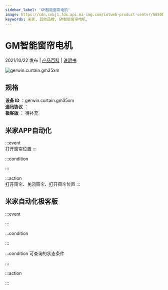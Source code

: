 ```yaml
---
sidebar_label: 'GM智能窗帘电机'
image: https://cdn.cnbj1.fds.api.mi-img.com/iotweb-product-center/5650bf4d40332dbac823f6be55410ef9_1631859981432.png?GalaxyAccessKeyId=AKVGLQWBOVIRQ3XLEW&Expires=9223372036854775807&Signature=o0t4RvrRkVS4NQO99HzHIZJJhZ8=
keywords: 米家, 其他品牌, GM智能窗帘电机, 
---
```

# GM智能窗帘电机

2021/10/22 发布 | [产品百科](https://home.mi.com/webapp/content/baike/product/index.html?model=gerwin.curtain.gm35xm/) | [说明书](https://home.mi.com/views/introduction.html?model=gerwin.curtain.gm35xm&region=cn)

![gerwin.curtain.gm35xm](https://cdn.cnbj1.fds.api.mi-img.com/iotweb-product-center/5650bf4d40332dbac823f6be55410ef9_1631859981432.png?GalaxyAccessKeyId=AKVGLQWBOVIRQ3XLEW&Expires=9223372036854775807&Signature=o0t4RvrRkVS4NQO99HzHIZJJhZ8=)

## 规格  
> 
**设备 ID** ：gerwin.curtain.gm35xm  
**通讯协议** ：  
**极客版**  ： 待补充 


## 米家APP自动化  

:::event  
打开窗帘位置
:::

:::condition  

:::

:::action   
打开窗帘、关闭窗帘、打开窗帘位置
:::

## 米家自动化极客版  

:::event  

:::

:::condition  

:::

:::condition 可查询的状态条件  

:::

:::action  

:::

        
